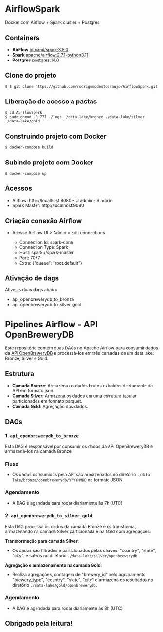 # AirflowSpark

Docker com Airflow + Spark cluster + Postgres 

## Containers

- **AirFlow** [bitnami/spark:3.5.0](https://hub.docker.com/r/bitnami/spark)
- **Spark** [apache/airflow:2.7.1-python3.11](https://hub.docker.com/r/apache/airflow)
- **Postgres** [postgres:14.0](https://hub.docker.com/_/postgres)

## Clone do projeto

    $ $ git clone https://github.com/rodrigomodestoaraujo/AirflowSpark.git

## Liberação de acesso a pastas

    $ cd AirflowSpark
    $ sudo chmod -R 777 ./logs ./data-lake/bronze ./data-lake/silver ./data-lake/gold

## Construindo projeto com Docker

    $ docker-compose build

## Subindo projeto com Docker

    $ docker-compose up

## Acessos

- Airflow: http://localhost:8080 - U admin - S admin
- Spark Master: http://localhost:9090

## Criação conexão Airflow

- Acesse Airflow UI > Admin > Edit connections

    - Connection Id: spark-conn 
    - Connection Type: Spark
    - Host: spark://spark-master
    - Port: 7077
    - Extra: {"queue": "root.default"}

## Ativação de dags

Ative as duas dags abaixo:

- api_openbrewerydb_to_bronze
- api_openbrewerydb_to_silver_gold

# Pipelines Airflow - API OpenBreweryDB

Este repositório contém duas DAGs no Apache Airflow para consumir dados da [API OpenBreweryDB](https://api.openbrewerydb.org/breweries) e processá-los em três camadas de um data lake: Bronze, Silver e Gold.

## Estrutura

- **Camada Bronze**: Armazena os dados brutos extraídos diretamente da API em formato json.
- **Camada Silver**: Armazena os dados em uma estrutura tabular particionados em formato parquet.
- **Camada Gold**: Agregação dos dados.

## DAGs

### 1. `api_openbrewerydb_to_bronze`

Esta DAG é responsável por consumir os dados da API OpenBreweryDB e armazená-los na camada Bronze.

### Fluxo

   - Os dados consumidos pela API são armazenados no diretório `./data-lake/bronze/openbrewerydb/YYYYMMDD` no formato JSON.

### Agendamento

- A DAG é agendada para rodar diariamente às 7h (UTC)

### 2. `api_openbrewerydb_to_silver_gold`

Esta DAG processa os dados da camada Bronze e os transforma, armazenando na camada Silver particionada e na Gold com agregações.

**Transformação para camada Silver**:

   - Os dados são filtrados e particionados pelas chaves: "country", "state", "city". e salvos no diretório `./data-lake/silver/openbrewerydb`.

**Agregação e armazenamento na camada Gold**:

   - Realiza agregações, contagem de "brewery_id" pelo agrupamento "brewery_type", "country", "state", "city" e armazena os resultados no diretório `./data-lake/gold/openbrewerydb`.

### Agendamento

- A DAG é agendada para rodar diariamente às 8h (UTC)

## Obrigado pela leitura!